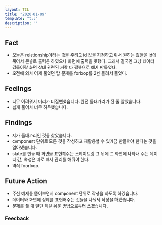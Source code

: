 ```yaml
---
layout: TIL
title: "2020-01-09"
template: "til"
description: ''
---
```


## Fact  

- 오늘은 relationship이라는 것을 주려고 id 값을 지정하고 줘서 원하는 값들을 id에 묶어서 콘솔로 출력은 하였으나 화면에 출력을 못했다. 그래서 결국엔 그냥 데이터 값들이랑 화면 상태 관련된 거랑 다 짬뽕으로 해서 만들었다.
- 오전에 와서 어제 풀었던 탑 문제를 forloop를 2번 돌려서 풀었다.

## Feelings  

- 너무 어려워서 머리가 터질뻔했습니다. 완전 돌대가리가 된 줄 알았습니다.
- 쉽게 풀어서 너무 허무했습니다.

## Findings  

- 제가 돌대가리인 것을 찾았습니다. 
- component 단위로 모든 것을 작성하고 재활용할 수 있게끔 만들어야 한다는 것을 알아냈습니다.
- state를 만들 때 화면을 표현해주는 스테이트랑 그 뒤에 그 화면에 나타내 주는 데이터 값,  속성은 따로 빼서 관리를 해줘야 한다.
- 역싀 foorloop.

## Future Action

- 주신 예제를 뜯어보면서 component 단위로 작성을 하도록 하겠습니다.
- 데이터와 화면에 상태를 표현해주는 것들을 나눠서 작성을 하겠습니다.
- 문제를 풀 때 일단 제일 쉬운 방법으로부터 쓰겠습니다.

### Feedback  
